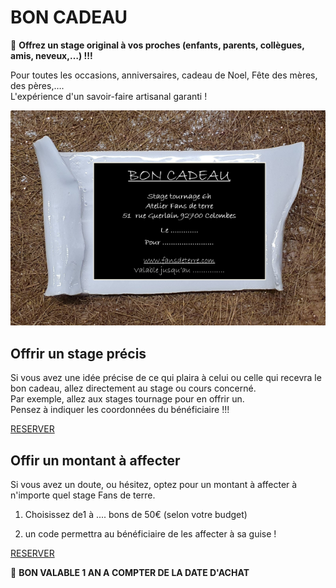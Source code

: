 # BON CADEAU  

🎁 **Offrez un stage original à vos proches (enfants, parents, collègues, amis, neveux,…) !!!**  

Pour toutes les occasions, anniversaires, cadeau de Noel, Fête des mères, des pères,….  
L'expérience d'un savoir-faire artisanal garanti !

<img src="/images/carte cadeau-ceramique-fansdeterre-raku-paris-600 410.png" class="image-horiz">

## Offrir un stage précis
Si vous avez une idée précise de ce qui plaira à celui ou celle qui recevra le bon cadeau, allez directement au stage ou cours concerné.   
Par exemple, allez aux stages tournage pour en offrir un.      
Pensez à indiquer les coordonnées du bénéficiaire !!! 

[RESERVER](https://Fansdeterre.as.me/)   


## Offir un montant à affecter 
Si vous avez un doute, ou hésitez, optez pour un montant à affecter à n'importe quel stage Fans de terre.   
  
1. Choisissez de1 à .... bons de 50€ (selon votre budget)     

2. un code permettra au bénéficiaire de les affecter à sa guise !

[RESERVER](https://app.acuityscheduling.com/catalog.php?owner=35942538&action=addCart&clear=1&id=1994579)  
     



🎁 **BON VALABLE 1 AN A COMPTER DE LA DATE D'ACHAT**   

